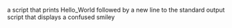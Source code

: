 a script that prints Hello_World followed by a new line to the standard output
script that displays a confused smiley 

